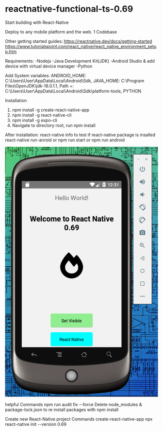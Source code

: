 # reactnative-functional-ts-0.69

Start building with React-Native

Deploy to any mobile platform and the web. 1 Codebase

Other getting started guides:
https://reactnative.dev/docs/getting-started
https://www.tutorialspoint.com/react_native/react_native_environment_setup.htm

Requirements:
-Nodejs
-Java Development Kit(JDK)
-Android Studio & add device with virtual device manager
-Python

Add System variables:
ANDROID_HOME: C:\Users\User\AppData\Local\Android\Sdk,
JAVA_HOME: C:\Program Files\OpenJDK\jdk-18.0.1.1,
Path +: C:\Users\User\AppData\Local\Android\Sdk\platform-tools,
PYTHON

Installation
1. npm install -g create-react-native-app
2. npm install -g react-native-cli
3. npm install -g expo-cli
4. Navigate to directory root, run npm install

After installation:
react-native info to test if react-native package is insalled
react-native run-anroid or npm run start or npm run android


![alt text](https://github.com/JvanDyk/reactnative-functional-ts-0.69/blob/main/hello_world.png)


helpful Commands
npm run audit fix --force
Delete node_modules & package-lock.json to re install packages with npm install

Create new React-Native project Commands
create-react-native-app <project-name>
npx react-native init <project-name> --version 0.69
